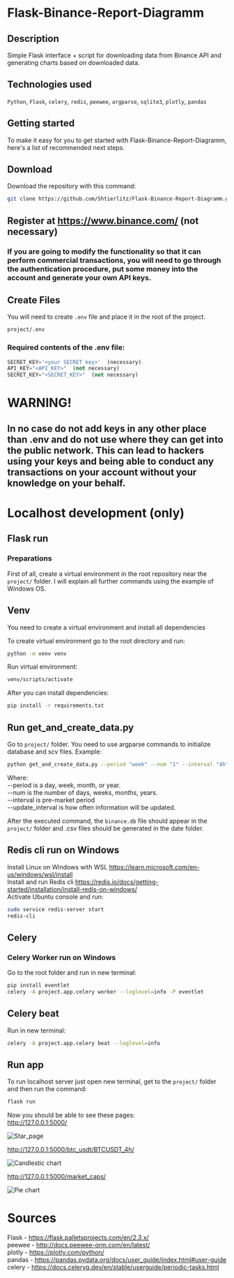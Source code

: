 # Flask-Binance-Report-Diagramm

## Description
Simple Flask interface + script for downloading 
data from Binance API and generating charts based on downloaded data.

## Technologies used
`Python`, `Flask`, `celery`, `redis`, `peewee`, `argparse`, `sqlite3`, `plotly`, `pandas`

## Getting started

To make it easy for you to get started with Flask-Binance-Report-Diagramm, 
here's a list of recommended next steps.

## Download
Download the repository with this command: 
```bash
git clone https://github.com/Shtierlitz/Flask-Binance-Report-Diagramm.git
```

## Register at https://www.binance.com/ (not necessary)
### If you are going to modify the functionality so that it can perform commercial transactions, you will need to go through the authentication procedure, put some money into the account and generate your own API keys.

## Create Files 
You will need to create `.env` file and place it in the root of the project.
```bash
project/.env
```

### Required contents of the .env file:
```python
SECRET_KEY='<your SECRET key>'  (necessary)
API_KEY="<API_KEY>"  (not necessary)
SECRET_KEY="<SECRET_KEY>"  (not necessary)
```
# WARNING!
## In no case do not add keys in any other place than .env and do not use where they can get into the public network. This can lead to hackers using your keys and being able to conduct any transactions on your account without your knowledge on your behalf.

# Localhost development (only)

## Flask run
### Preparations
First of all, create a virtual environment in the root repository near the `project/` folder.
I will explain all further commands using the example of Windows OS.
## Venv
You need to create a virtual environment and install all dependencies  

To create virtual environment go to the root directory and run:
```bash
python -m venv venv
```
Run virtual environment:
```bash
venv/scripts/activate
```

After you can install dependencies:
```bash
pip install -r requirements.txt
```

## Run get_and_create_data.py
Go to `project/` folder. You need to use argparse commands to initialize database and scv files.
Example:
```bash
python get_and_create_data.py --period "week" --num "1" --interval "4h" --update_interval "1h"
```
Where:  
--period is a day, week, month, or year.  
--num is the number of days, weeks, months, years.  
--interval is pre-market period  
--update_interval is how often information will be updated.  

After the executed command, the `binance.db` file should appear in the `project/` folder 
and .csv files should be generated in the date folder.

## Redis cli run on Windows
Install Linux on Windows with WSL https://learn.microsoft.com/en-us/windows/wsl/install  
Install and run Redis cli https://redis.io/docs/getting-started/installation/install-redis-on-windows/  
Activate Ubuntu console and run:
```bash 
sudo service redis-server start  
redis-cli
```
## Celery  
### Celery Worker run on Windows
Go to the root folder and run in new terminal:
```bash
pip install eventlet  
celery -A project.app.celery worker --loglevel=info -P eventlet
```

## Celery beat
Run in new terminal:
```bash
celery -A project.app.celery beat --loglevel=info
```

## Run app
To run localhost server just open new terminal, get to the `project/` folder and then run the command:
```bash
flask run
```

Now you should be able to see these pages:  
http://127.0.0.1:5000/

![Star_page](readme_images/star_page.png)

http://127.0.0.1:5000/btc_usdt/BTCUSDT_4h/

![Candlestic chart](readme_images/candlestic.png)

http://127.0.0.1:5000/market_caps/

![Pie chart](readme_images/pie_chart.png)


# Sources

Flask - https://flask.palletsprojects.com/en/2.3.x/  
peewee - http://docs.peewee-orm.com/en/latest/  
plotly - https://plotly.com/python/  
pandas - https://pandas.pydata.org/docs/user_guide/index.html#user-guide  
celery - https://docs.celeryq.dev/en/stable/userguide/periodic-tasks.html  






